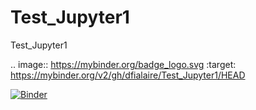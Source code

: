 # Test_Jupyter1
Test_Jupyter1

.. image:: https://mybinder.org/badge_logo.svg
 :target: https://mybinder.org/v2/gh/dfialaire/Test_Jupyter1/HEAD
 
 [![Binder](https://mybinder.org/badge_logo.svg)](https://mybinder.org/v2/gh/dfialaire/Test_Jupyter1/HEAD)
